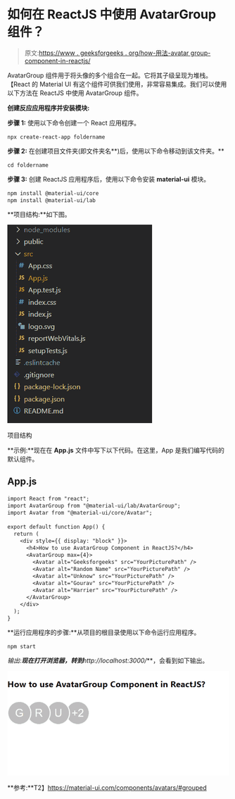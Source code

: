 # 如何在 ReactJS 中使用 AvatarGroup 组件？

> 原文:[https://www . geeksforgeeks . org/how-用法-avatar group-component-in-reactjs/](https://www.geeksforgeeks.org/how-to-use-avatargroup-component-in-reactjs/)

AvatarGroup 组件用于将头像的多个组合在一起。它将其子级呈现为堆栈。【React 的 Material UI 有这个组件可供我们使用，非常容易集成。我们可以使用以下方法在 ReactJS 中使用 AvatarGroup 组件。

**创建反应应用程序并安装模块:**

**步骤 1:** 使用以下命令创建一个 React 应用程序。

```
npx create-react-app foldername
```

**步骤 2:** 在创建项目文件夹(即文件夹名**)后，使用以下命令移动到该文件夹。**

```
cd foldername
```

**步骤 3:** 创建 ReactJS 应用程序后，使用以下命令安装 **material-ui** 模块。

```
npm install @material-ui/core
npm install @material-ui/lab
```

**项目结构:**如下图。

![](img/f04ae0d8b722a9fff0bd9bd138b29c23.png)

项目结构

**示例:**现在在 **App.js** 文件中写下以下代码。在这里，App 是我们编写代码的默认组件。

## App.js

```
import React from "react";
import AvatarGroup from "@material-ui/lab/AvatarGroup";
import Avatar from "@material-ui/core/Avatar";

export default function App() {
  return (
    <div style={{ display: "block" }}>
      <h4>How to use AvatarGroup Component in ReactJS?</h4>
      <AvatarGroup max={4}>
        <Avatar alt="Geeksforgeeks" src="YourPicturePath" />
        <Avatar alt="Random Name" src="YourPicturePath" />
        <Avatar alt="Unknow" src="YourPicturePath" />
        <Avatar alt="Gourav" src="YourPicturePath" />
        <Avatar alt="Harrier" src="YourPicturePath" />
      </AvatarGroup>
    </div>
  );
}
```

**运行应用程序的步骤:**从项目的根目录使用以下命令运行应用程序。

```
npm start
```

**输出:**现在打开浏览器，转到***http://localhost:3000/***，会看到如下输出。

![](img/a0b7c4b2b6264d62916f5758ae7c3c9a.png)

**参考:**T2】https://material-ui.com/components/avatars/#grouped